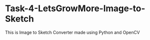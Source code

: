 # Task-4-LetsGrowMore-Image-to-Sketch
This is Image to Sketch Converter made using Python and OpenCV
